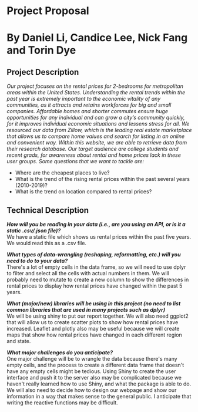 # Project Proposal 

By Daniel Li, Candice Lee, Nick Fang and Torin Dye 
=======
## Project Description

*Our project focuses on the rental prices for 2-bedrooms for metropolitan areas within the United States. Understanding the rental trends within the past year is extremely important to the economic vitality of any communities, as it attracts and retains workforces for big and small companies. Affordable homes and shorter commutes ensure huge opportunities for any individual and can grow a city’s community quickly, for it improves individual economic situations and lessens stress for all. We resourced our data from Zillow, which is the leading real estate marketplace that allows us to compare home values and search for listing in an online and convenient way. Within this website, we are able to retrieve data from their research database. Our target audience are college students and recent grads, for awareness about rental and home prices lack in these user groups. Some questions that we want to tackle are:*

- Where are the cheapest places to live?
- What is the trend of the rising rental prices within the past several years (2010-2019)?
- What is the trend on location compared to rental prices?

## Technical Description
_**How will you be reading in your data (i.e., are you using an API, or is it a static .csv/.json file)?**_  
  We have a static file which shows us rental prices within the past five years. We would read this as a .csv file.

_**What types of data-wrangling (reshaping, reformatting, etc.) will you need to do to your data?**_  
  There's a lot of empty cells in the data frame, so we will need to use dplyr to filter and select all the cells with actual numbers in them. We will probably need to mutate to create a new column to show the differences in rental prices to display how rental prices have changed within the past 5 years.

_**What (major/new) libraries will be using in this project (no need to list common libraries that are used in many projects such as dplyr)**_  
  We will be using shiny to put our report together. We will also need ggplot2 that will allow us to create scatter plots to show how rental prices have increased. Leaflet and plotly also may be useful because we will create maps that show how rental prices have changed in each different region and state.

_**What major challenges do you anticipate?**_  
  One major challenge will be to wrangle the data because there's many empty cells, and the process to create a different data frame that doesn't have any empty cells might be tedious. Using Shiny to create the user interface and push it to the server also may be complicated because we haven't really learned how to use Shiny, and what the package is able to do. We will also need to decide how to design our webpage and show our information in a way that makes sense to the general public. I anticipate that writing the reactive functions may be difficult.

